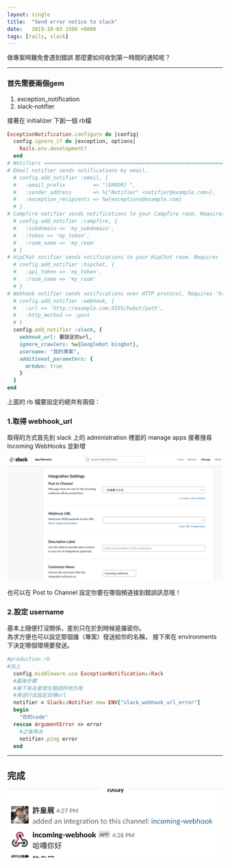 ```yaml
---
layout: single
title:  "Send error notice to slack"
date:   2019-10-03 1500 +0800
tags: [rails, slack]
---
```


做專案時難免會遇到錯誤
那麼要如何收到第一時間的通知呢？  

--- 


### 首先需要兩個gem
1. exception_notification
2. slack-notifier


接著在 initializer 下創一個 rb檔

``` ruby
ExceptionNotification.configure do |config|
  config.ignore_if do |exception, options|
    Rails.env.development?
  end
# Notifiers =================================================================
# Email notifier sends notifications by email.
  # config.add_notifier :email, {
  #   :email_prefix         => "[ERROR] ",
  #   :sender_address       => %{"Notifier" <notifier@example.com>},
  #   :exception_recipients => %w{exceptions@example.com}
  # }
# Campfire notifier sends notifications to your Campfire room. Requires 'tinder' gem.
  # config.add_notifier :campfire, {
  #   :subdomain => 'my_subdomain',
  #   :token => 'my_token',
  #   :room_name => 'my_room'
  # }
# HipChat notifier sends notifications to your HipChat room. Requires 'hipchat' gem.
  # config.add_notifier :hipchat, {
  #   :api_token => 'my_token',
  #   :room_name => 'my_room'
  # }
# Webhook notifier sends notifications over HTTP protocol. Requires 'httparty' gem.
  # config.add_notifier :webhook, {
  #   :url => 'http://example.com:5555/hubot/path',
  #   :http_method => :post
  # }
  config.add_notifier :slack, {
    webhook_url: 要設定的url,
    ignore_crawlers: %w{Googlebot bingbot},
    username: "我的專案",
    additional_parameters: {
      mrkdwn: true
    }
  }
end

```

上面的 rb 檔要設定的總共有兩個：
### 1.取得 webhook_url  
取得的方式首先到 slack 上的 administration 裡面的 manage apps
接著搜尋 Incoming WebHooks 並新增

<img src="/assets/images/slack/webhook_url.png" alt="webhook_url">

也可以在 Post to Channel 設定你要在哪個頻道接到錯誤訊息哦！

### 2.設定 username
基本上隨便打沒關係，差別只在於到時候是誰密你。  
為求方便也可以設定那個誰（專案）發送給你的名稱，
接下來在 environments 下決定哪個環境要發送。

``` ruby
#production.rb
#加上
  config.middleware.use ExceptionNotification::Rack
  #最後步驟
  #接下來在會發生錯誤的地方用
  #用這行去設定目標url
  notifier = Slack::Notifier.new ENV["slack_webhook_url_error"]
  begin   
    "你的code"
  rescue ArgumentError => error
    #之後再去
    notifier.ping error
  end
```

--- 

## 完成

<img src="/assets/images/slack/finish.png" alt="finish">